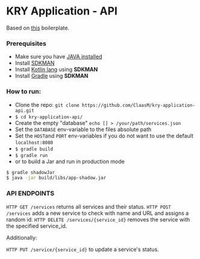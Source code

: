 # KRY Application - API

Based on [this](https://github.com/kanzitelli/kotlin-vertx-boilerplate) boilerplate.

### Prerequisites
* Make sure you have [JAVA installed](https://www.java.com/en/download/help/download_options.xml)
* Install [SDKMAN](http://sdkman.io/install.html)
* Install [Kotlin lang](https://kotlinlang.org/docs/tutorials/command-line.html#downloading-the-compiler) using **SDKMAN**
* Install [Gradle](https://gradle.org/install/) using **SDKMAN**

### How to run:

* Clone the repo: `git clone https://github.com/ClaasM/kry-application-api.git`
* `$ cd kry-application-api/`
* Create the empty "database" `echo [] > /your/path/services.json`
* Set the `DATABASE` env-variable to the files absolute path
* Set the `HOST`and `PORT` env-variables if you do not want to use the default `localhost:8080`
* `$ gradle build`
* `$ gradle run`
* or to build a Jar and run in production mode
```sh
$ gradle shadowJar
$ java -jar build/libs/app-shadow.jar
``` 


### API ENDPOINTS

`HTTP GET /services` returns all services and their status.
`HTTP POST /services` adds a new service to check with name and URL and
assigns a random id.
`HTTP DELETE /services/{service_id}` removes the service with the
specified service_id.

Additionally:

`HTTP PUT /service/{service_id}` to update a service's status.